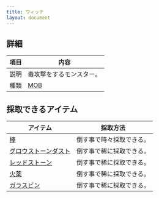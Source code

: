```yaml
---
title: ウィッチ
layout: document
---
```

## 詳細

|項目|内容|
|---|---|
|説明|毒攻撃をするモンスター。|
|種類|[MOB](MOB)|

## 採取できるアイテム

|アイテム|採取方法|
|---|---|
|[棒](棒)|倒す事で時々採取できる。|
|[グロウストーンダスト](グロウストーンダスト)|倒す事で稀に採取できる。|
|[レッドストーン](レッドストーン)|倒す事で稀に採取できる。|
|[火薬](火薬)|倒す事で稀に採取できる。|
|[ガラスビン](ガラスビン)|倒す事で稀に採取できる。|
